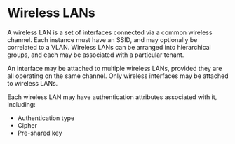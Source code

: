 # Wireless LANs

A wireless LAN is a set of interfaces connected via a common wireless channel. Each instance must have an SSID, and may optionally be correlated to a VLAN. Wireless LANs can be arranged into hierarchical groups, and each may be associated with a particular tenant.

An interface may be attached to multiple wireless LANs, provided they are all operating on the same channel. Only wireless interfaces may be attached to wireless LANs.

Each wireless LAN may have authentication attributes associated with it, including:

* Authentication type
* Cipher
* Pre-shared key
